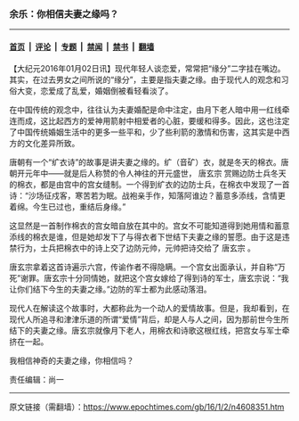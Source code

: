 ### 余乐：你相信夫妻之缘吗？

---

#### [首页](../../../..?n4608351) &nbsp;|&nbsp; [评论](../../../../../epoch-comment?n4608351) &nbsp;|&nbsp; [专题](../../../../../epoch-special?n4608351) &nbsp;|&nbsp; [禁闻](../../../../../epoch-news?n4608351) &nbsp;|&nbsp; [禁书](../../../../../books?n4608351) &nbsp;|&nbsp; [翻墙](https://github.com/gfw-breaker/nogfw/blob/master/README.md?n4608351)


<div class="post_content" id="artbody" itemprop="articleBody">
 <!-- article content begin -->
 <p>
  【大纪元2016年01月02日讯】现代年轻人谈恋爱，常常把“缘分”二字挂在嘴边。其实，在过去男女之间所说的“缘分”，主要是指夫妻之缘。由于现代人的观念和习俗大变，恋爱成了乱爱，婚姻倒被看轻看淡了。
 </p>
 <p>
  在中国传统的观念中，往往认为夫妻婚配是命中注定，由月下老人暗中用一红线牵连而成，这比起西方的爱神用箭射中相爱者的心脏，要缓和得多。因此，这也注定了中国传统婚姻生活中的更多一些平和，少了些利箭的激情和伤害，这其实是中西方的文化差异所致。
 </p>
 <p>
  唐朝有一个“纩衣诗”的故事是讲夫妻之缘的。纩（音矿）衣，就是冬天的棉衣。唐朝开元年中——就是后人称赞的令人神往的开元盛世，
  <ok href="https://www.epochtimes.com/gb/tag/%E5%94%90%E7%8E%84%E5%AE%97.html">
   唐玄宗
  </ok>
  赏赐边防士兵冬天的棉衣，都是由宫中的宫女缝制。一个得到纩衣的边防士兵，在棉衣中发现了一首诗：“沙场征戍客，寒苦若为眠。战袍亲手作，知落阿谁边？蓄意多添线，含情更着绵。今生已过也，重结后身缘。”
 </p>
 <p>
  这显然是一首制作棉衣的宫女暗自放在其中的。宫女不可能知道得到她用情和蓄意添线的棉衣是谁，但是她却发下了与得衣者下世结下夫妻之缘的誓愿。由于这是违禁行为，士兵把棉衣中的诗上交了边防元帅，元帅把诗交给了
  <ok href="https://www.epochtimes.com/gb/tag/%E5%94%90%E7%8E%84%E5%AE%97.html">
   唐玄宗
  </ok>
  。
 </p>
 <p>
  唐玄宗拿着这首诗遍示六宫，传谕作者不得隐瞒。一个宫女出面承认，并自称“万死”谢罪。唐玄宗十分同情她，就把这个宫女嫁给了得到诗的军士，唐玄宗说：“我让你们结下今生的夫妻之缘。”边防的军士都为此感动落泪。
 </p>
 <p>
  现代人在解读这个故事时，大都称此为一个动人的爱情故事。但是，我却看到，在现代人所追寻和津津乐道的所谓“爱情”背后，却是人与人之间，因为那前世今生所结下的夫妻之缘。唐玄宗就像月下老人，用棉衣和诗歌这根红线，把宫女与军士牵挤在一起。
 </p>
 <p>
  我相信神奇的夫妻之缘，你相信吗？
 </p>
 <p>
  责任编辑：尚一
 </p>
 <!-- article content end -->
 <div id="below_article_ad">
 </div>
</div>


---

原文链接（需翻墙）：https://www.epochtimes.com/gb/16/1/2/n4608351.htm